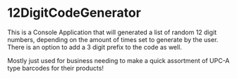 # 12DigitCodeGenerator
This is a Console Application that will generated a list of random 12 digit numbers, depending on the amount of times set to generate by the user. There is an option to add a 3 digit prefix to the code as well.

Mostly just used for business needing to make a quick assortment of UPC-A type barcodes for their products!
